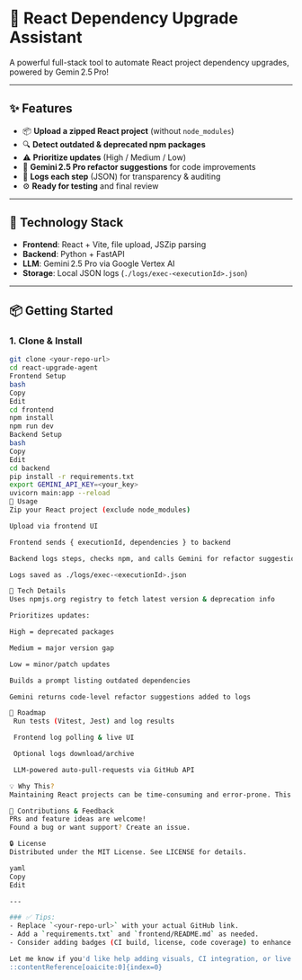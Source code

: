 # 🚀 React Dependency Upgrade Assistant

A powerful full-stack tool to automate React project dependency upgrades, powered by Gemin 2.5 Pro!

---

## ✨ Features

- 📦 **Upload a zipped React project** (without `node_modules`)
- 🔍 **Detect outdated & deprecated npm packages**
- ⚠️ **Prioritize updates** (High / Medium / Low)
- 🤖 **Gemini 2.5 Pro refactor suggestions** for code improvements
- 📝 **Logs each step** (JSON) for transparency & auditing
- ⚙️ **Ready for testing** and final review

---

## 🧩 Technology Stack

- **Frontend**: React + Vite, file upload, JSZip parsing
- **Backend**: Python + FastAPI
- **LLM**: Gemini 2.5 Pro via Google Vertex AI
- **Storage**: Local JSON logs (`./logs/exec-<executionId>.json`)

---

## 📦 Getting Started

### 1. Clone & Install
```bash
git clone <your‑repo‑url>
cd react-upgrade-agent
Frontend Setup
bash
Copy
Edit
cd frontend
npm install
npm run dev
Backend Setup
bash
Copy
Edit
cd backend
pip install -r requirements.txt
export GEMINI_API_KEY=<your_key>
uvicorn main:app --reload
🚀 Usage
Zip your React project (exclude node_modules)

Upload via frontend UI

Frontend sends { executionId, dependencies } to backend

Backend logs steps, checks npm, and calls Gemini for refactor suggestions

Logs saved as ./logs/exec-<executionId>.json

🧠 Tech Details
Uses npmjs.org registry to fetch latest version & deprecation info

Prioritizes updates:

High = deprecated packages

Medium = major version gap

Low = minor/patch updates

Builds a prompt listing outdated dependencies

Gemini returns code-level refactor suggestions added to logs

🔭 Roadmap
 Run tests (Vitest, Jest) and log results

 Frontend log polling & live UI

 Optional logs download/archive

 LLM-powered auto-pull-requests via GitHub API

💡 Why This?
Maintaining React projects can be time-consuming and error-prone. This tool automates detection, prioritization, and code guidance—helping you confidently update your dependencies with AI-powered insights.

🚧 Contributions & Feedback
PRs and feature ideas are welcome!
Found a bug or want support? Create an issue.

🔒 License
Distributed under the MIT License. See LICENSE for details.

yaml
Copy
Edit

---

### ✅ Tips:
- Replace `<your‑repo‑url>` with your actual GitHub link.
- Add a `requirements.txt` and `frontend/README.md` as needed.
- Consider adding badges (CI build, license, code coverage) to enhance readability.

Let me know if you'd like help adding visuals, CI integration, or live log preview instructions!
::contentReference[oaicite:0]{index=0}
